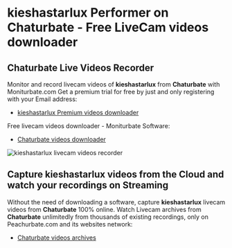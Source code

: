 # kieshastarlux Performer on Chaturbate - Free LiveCam videos downloader

## Chaturbate Live Videos Recorder

Monitor and record livecam videos of **kieshastarlux** from **Chaturbate** with Moniturbate.com
Get a premium trial for free by just and only registering with your Email address:
* [kieshastarlux Premium videos downloader](https://moniturbate.com/request-demo-licence-key.html)

Free livecam videos downloader - Moniturbate Software:
* [Chaturbate videos downloader](https://moniturbate.com/moniturbate-download-software.html)

![kieshastarlux livecam videos recorder](https://peachurnet.com/templates/moniturbate-software.png)


## Capture kieshastarlux videos from the Cloud and watch your recordings on Streaming

Without the need of downloading a software, capture **kieshastarlux** livecam videos from **Chaturbate** 100% online.
Watch Livecam archives from **Chaturbate** unlimitedly from thousands of existing recordings, only on Peachurbate.com and its websites network:
* [Chaturbate videos archives](https://peachurnet.com/)
